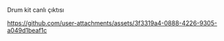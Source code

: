 Drum kit canlı çıktısı

https://github.com/user-attachments/assets/3f3319a4-0888-4226-9305-a049d1beaf1c

